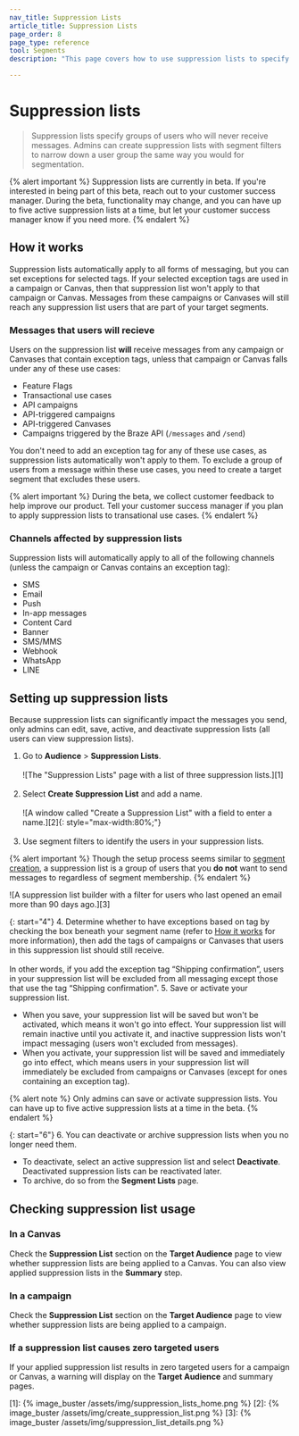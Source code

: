 ```yaml
---
nav_title: Suppression Lists
article_title: Suppression Lists
page_order: 8
page_type: reference
tool: Segments
description: "This page covers how to use suppression lists to specify which users should never receive your messages.."

---
```


# Suppression lists

> Suppression lists specify groups of users who will never receive messages. Admins can create suppression lists with segment filters to narrow down a user group the same way you would for segmentation.

{% alert important %}
Suppression lists are currently in beta. If you're interested in being part of this beta, reach out to your customer success manager. During the beta, functionality may change, and you can have up to five active suppression lists at a time, but let your customer success manager know if you need more. 
{% endalert %}

## How it works

Suppression lists automatically apply to all forms of messaging, but you can set exceptions for selected tags. If your selected exception tags are used in a campaign or Canvas, then that suppression list won't apply to that campaign or Canvas. Messages from these campaigns or Canvases will still reach any suppression list users that are part of your target segments.

### Messages that users will recieve

Users on the suppression list **will** receive messages from any campaign or Canvases that contain exception tags, unless that campaign or Canvas falls under any of these use cases: 
- Feature Flags
- Transactional use cases
- API campaigns
- API-triggered campaigns
- API-triggered Canvases
- Campaigns triggered by the Braze API (`/messages` and `/send`)

You don't need to add an exception tag for any of these use cases, as suppression lists automatically won't apply to them. To exclude a group of users from a message within these use cases, you need to create a target segment that excludes these users.

{% alert important %}
During the beta, we collect customer feedback to help improve our product. Tell your customer success manager if you plan to apply suppression lists to transational use cases.
{% endalert %}

### Channels affected by suppression lists

Suppression lists will automatically apply to all of the following channels (unless the campaign or Canvas contains an exception tag): 
- SMS
- Email
- Push
- In-app messages
- Content Card
- Banner
- SMS/MMS
- Webhook
- WhatsApp
- LINE

## Setting up suppression lists

Because suppression lists can significantly impact the messages you send, only admins can edit, save, active, and deactivate suppression lists (all users can view suppression lists).

1. Go to **Audience** > **Suppression Lists**.<br><br>![The "Suppression Lists" page with a list of three suppression lists.][1]<br><br>
2. Select **Create Suppression List** and add a name.<br><br>![A window called "Create a Suppression List" with a field to enter a name.][2]{: style="max-width:80%;"}<br><br>
3. Use segment filters to identify the users in your suppression lists. 

{% alert important %}
Though the setup process seems similar to [segment creation]({{site.baseurl}}/user_guide/engagement_tools/segments/creating_a_segment/), a suppression list is a group of users that you **do not** want to send messages to regardless of segment membership.
{% endalert %}

![A suppression list builder with a filter for users who last opened an email more than 90 days ago.][3]

{: start="4"}
4. Determine whether to have exceptions based on tag by checking the box beneath your segment name (refer to [How it works](#how-it-works) for more information), then add the tags of campaigns or Canvases that users in this suppression list should still receive. <br><br>In other words, if you add the exception tag “Shipping confirmation”, users in your suppression list will be excluded from all messaging except those that use the tag “Shipping confirmation".
5. Save or activate your suppression list.
- When you save, your suppression list will be saved but won't be activated, which means it won't go into effect. Your suppression list will remain inactive until you activate it, and inactive suppression lists won't impact messaging (users won't excluded from messages).
- When you activate, your suppression list will be saved and immediately go into effect, which means users in your suppression list will immediately be excluded from campaigns or Canvases (except for ones containing an exception tag).

{% alert note %}
Only admins can save or activate suppression lists. You can have up to five active suppression lists at a time in the beta.
{% endalert %}

{: start="6"}
6. You can deactivate or archive suppression lists when you no longer need them. 
- To deactivate, select an active suppression list and select **Deactivate**. Deactivated suppression lists can be reactivated later.
- To archive, do so from the **Segment Lists** page.

## Checking suppression list usage

### In a Canvas

Check the **Suppression List** section on the **Target Audience** page to view whether suppression lists are being applied to a Canvas. You can also view applied suppression lists in the **Summary** step.

### In a campaign

Check the **Suppression List** section on the **Target Audience** page to view whether suppression lists are being applied to a campaign.

### If a suppression list causes zero targeted users
If your applied suppression list results in zero targeted users for a campaign or Canvas, a warning will display on the **Target Audience** and summary pages.

[1]: {% image_buster /assets/img/suppression_lists_home.png %}
[2]: {% image_buster /assets/img/create_suppression_list.png %}
[3]: {% image_buster /assets/img/suppression_list_details.png %}

